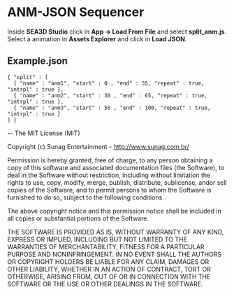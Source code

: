 ANM-JSON Sequencer
==

Inside __SEA3D Studio__ click in __App -> Load From File__ and select __split_anm.js__. Select a animation in __Assets Explorer__ and click in __Load JSON__.

Example.json
------
```
{ "split" : [
  { "name" : "anm1", "start" : 0 , "end" : 35, "repeat" : true, "intrpl" : true },
  { "name" : "anm2", "start" : 30 , "end" : 65, "repeat" : true, "intrpl" : true },
  { "name" : "anm3", "start" : 50 , "end" : 100, "repeat" : true, "intrpl" : true }	
] }
```

--
The MIT License (MIT)

Copyright (c) Sunag Entertainment - http://www.sunag.com.br/

Permission is hereby granted, free of charge, to any person obtaining a copy
of this software and associated documentation files (the Software), to deal
in the Software without restriction, including without limitation the rights
to use, copy, modify, merge, publish, distribute, sublicense, andor sell
copies of the Software, and to permit persons to whom the Software is
furnished to do so, subject to the following conditions

The above copyright notice and this permission notice shall be included in
all copies or substantial portions of the Software.

THE SOFTWARE IS PROVIDED AS IS, WITHOUT WARRANTY OF ANY KIND, EXPRESS OR
IMPLIED, INCLUDING BUT NOT LIMITED TO THE WARRANTIES OF MERCHANTABILITY,
FITNESS FOR A PARTICULAR PURPOSE AND NONINFRINGEMENT. IN NO EVENT SHALL THE
AUTHORS OR COPYRIGHT HOLDERS BE LIABLE FOR ANY CLAIM, DAMAGES OR OTHER
LIABILITY, WHETHER IN AN ACTION OF CONTRACT, TORT OR OTHERWISE, ARISING FROM,
OUT OF OR IN CONNECTION WITH THE SOFTWARE OR THE USE OR OTHER DEALINGS IN
THE SOFTWARE.
